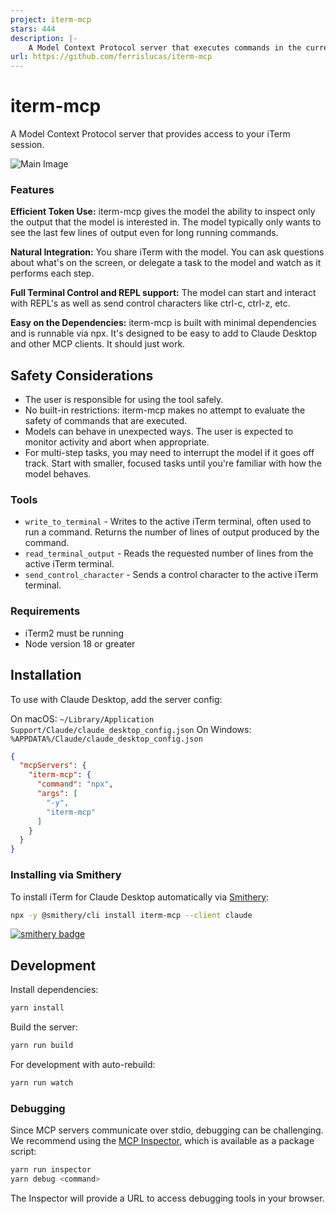 ```yaml
---
project: iterm-mcp
stars: 444
description: |-
    A Model Context Protocol server that executes commands in the current iTerm session - useful for REPL and CLI assistance
url: https://github.com/ferrislucas/iterm-mcp
---
```


# iterm-mcp 
A Model Context Protocol server that provides access to your iTerm session.

![Main Image](.github/images/demo.gif)

### Features

**Efficient Token Use:** iterm-mcp gives the model the ability to inspect only the output that the model is interested in. The model typically only wants to see the last few lines of output even for long running commands. 

**Natural Integration:** You share iTerm with the model. You can ask questions about what's on the screen, or delegate a task to the model and watch as it performs each step.

**Full Terminal Control and REPL support:** The model can start and interact with REPL's as well as send control characters like ctrl-c, ctrl-z, etc.

**Easy on the Dependencies:** iterm-mcp is built with minimal dependencies and is runnable via npx. It's designed to be easy to add to Claude Desktop and other MCP clients. It should just work.


## Safety Considerations

* The user is responsible for using the tool safely.
* No built-in restrictions: iterm-mcp makes no attempt to evaluate the safety of commands that are executed.
* Models can behave in unexpected ways. The user is expected to monitor activity and abort when appropriate.
* For multi-step tasks, you may need to interrupt the model if it goes off track. Start with smaller, focused tasks until you're familiar with how the model behaves. 

### Tools
- `write_to_terminal` - Writes to the active iTerm terminal, often used to run a command. Returns the number of lines of output produced by the command.
- `read_terminal_output` - Reads the requested number of lines from the active iTerm terminal.
- `send_control_character` - Sends a control character to the active iTerm terminal.

### Requirements

* iTerm2 must be running
* Node version 18 or greater


## Installation

To use with Claude Desktop, add the server config:

On macOS: `~/Library/Application Support/Claude/claude_desktop_config.json`
On Windows: `%APPDATA%/Claude/claude_desktop_config.json`

```json
{
  "mcpServers": {
    "iterm-mcp": {
      "command": "npx",
      "args": [
        "-y",
        "iterm-mcp"
      ]
    }
  }
}
```

### Installing via Smithery

To install iTerm for Claude Desktop automatically via [Smithery](https://smithery.ai/server/iterm-mcp):

```bash
npx -y @smithery/cli install iterm-mcp --client claude
```
[![smithery badge](https://smithery.ai/badge/iterm-mcp)](https://smithery.ai/server/iterm-mcp)

## Development

Install dependencies:
```bash
yarn install
```

Build the server:
```bash
yarn run build
```

For development with auto-rebuild:
```bash
yarn run watch
```

### Debugging

Since MCP servers communicate over stdio, debugging can be challenging. We recommend using the [MCP Inspector](https://github.com/modelcontextprotocol/inspector), which is available as a package script:

```bash
yarn run inspector
yarn debug <command>
```

The Inspector will provide a URL to access debugging tools in your browser.

